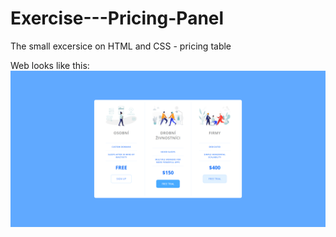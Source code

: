 # Exercise---Pricing-Panel
The small excersice on HTML and CSS - pricing table

Web looks like this:
<img src="web-preview.png" alt="Pricing table website">
